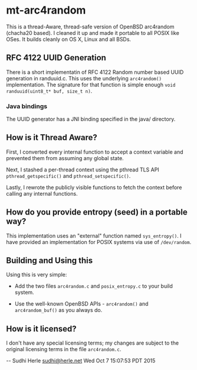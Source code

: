 # mt-arc4random
This is a thread-Aware, thread-safe version of OpenBSD arc4random (chacha20 based).
I cleaned it up and made it portable to all POSIX like OSes. It
builds cleanly on OS X, Linux and all BSDs.

## RFC 4122 UUID Generation
There is a short implementatin of RFC 4122
Random number based UUID generation in randuuid.c. This 
uses the underlying `arc4random()` implementation. The
signature for that function is simple enough
`void randuuid(uint8_t* buf, size_t n)`. 

### Java bindings 
The UUID generator has a JNI binding specified in the java/
directory.

## How is it Thread Aware?
First, I converted every internal function to accept a context
variable and prevented them from assuming any global state.

Next, I stashed a per-thread context using the pthread TLS API
`pthread_getspecific()` and `pthread_setspecific()`.

Lastly, I rewrote the publicly visible functions to fetch the
context before calling any internal functions.

## How do you provide entropy (seed) in a portable way?
This implementation uses an "external" function named
`sys_entropy()`. I have provided an implementation for POSIX systems
via use of `/dev/random`.

## Building and Using this
Using this is very simple:

* Add the two files `arc4random.c` and `posix_entropy.c` to your
  build system.

* Use the well-known OpenBSD APIs - `arc4random()` and
  `arc4random_buf()` as you always do.


## How is it licensed?
I don't have any special licensing terms; my changes are subject to
the original licensing terms in the file `arc4random.c`.

--
Sudhi Herle <sudhi@herle.net>
Wed Oct  7 15:07:53 PDT 2015
